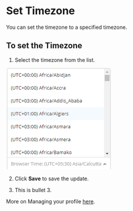 # Set Timezone

You can set the timezone to a specified timezone.

## To set the Timezone

1. Select the timezone from the list.

![Set Timezone](imgs/set-timezone.png) 

2. Click **Save** to save the update.

3. This is bullet 3.

More on Managing your profile [here](Account-Settings.md).
